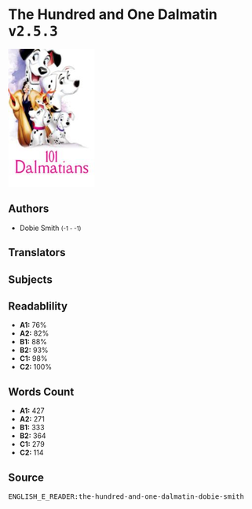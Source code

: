 # The Hundred and One Dalmatin <kbd>v2.5.3</kbd>

![](./cover.medium.jpg "")

## Authors


 - Dobie Smith <small>(-1 - -1)</small>

## Translators



## Subjects



## Readablility


 - **A1:** 76%
 - **A2:** 82%
 - **B1:** 88%
 - **B2:** 93%
 - **C1:** 98%
 - **C2:** 100%

## Words Count


 - **A1:** 427
 - **A2:** 271
 - **B1:** 333
 - **B2:** 364
 - **C1:** 279
 - **C2:** 114

## Source


<kbd>ENGLISH_E_READER:the-hundred-and-one-dalmatin-dobie-smith</kbd>
